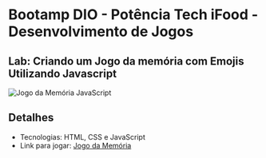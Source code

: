 # Bootamp DIO - Potência Tech iFood - Desenvolvimento de Jogos

## Lab: Criando um Jogo da memória com Emojis Utilizando Javascript

![Jogo da Memória JavaScript](./screenshot/)

## Detalhes 
- Tecnologias: HTML, CSS e JavaScript
- Link para jogar: [Jogo da Memória](https://harcanjo.github.io/dio-jogo-memoria-js/)
